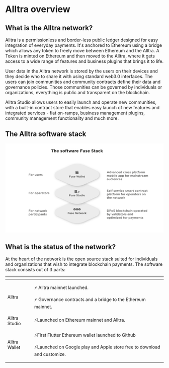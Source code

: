 # Alltra overview

## What is the Alltra network?

Alltra is a permissionless and border-less public ledger designed for easy integration of everyday payments. It's anchored to Ethereum using a bridge which allows any token to freely move between Ethereum and the Alltra. A Token is minted on Ethereum and then moved to the Alltra, where it gets access to a wide range of features and business plugins that brings it to life.

User data in the Alltra network is stored by the users on their devices and they decide who to share it with using standard web3.0 interfaces. The users can join communities and community contracts define their data and governance policies. Those communities can be governed by individuals or organizations, everything is public and transparent on the blockchain.

Alltra Studio allows users to easily launch and operate new communities, with a built-in contract store that enables easy launch of new features and integrated services - fiat on-ramps, business management plugins, community management functionality and much more.

## The Alltra software stack

![](.gitbook/assets/fuse-network-architecture2.jpg)

## What is the status of the network?

At the heart of the network is the open source stack suited for individuals and organizations that wish to integrate blockchain payments. The software stack consists out of 3 parts:

<table>
  <thead>
    <tr>
      <th style="text-align:left"></th>
      <th style="text-align:left"></th>
    </tr>
  </thead>
  <tbody>
    <tr>
      <td style="text-align:left">Alltra</td>
      <td style="text-align:left">
        <p>&#x26A1; Alltra mainnet launched.</p>
        <p>&#x26A1; Governance contracts and a bridge to the Ethereum mainnet.</p>
      </td>
    </tr>
    <tr>
      <td style="text-align:left">Alltra Studio</td>
      <td style="text-align:left">&#x26A1;Launched on Ethereum mainnet and Alltra.</td>
    </tr>
    <tr>
      <td style="text-align:left">Alltra Wallet</td>
      <td style="text-align:left">
        <p>&#x26A1;First Flutter Ethereum wallet launched to Github</p>
        <p>&#x26A1;Launched on Google play and Apple store free to download and customize.</p>
      </td>
    </tr>
  </tbody>
</table>

